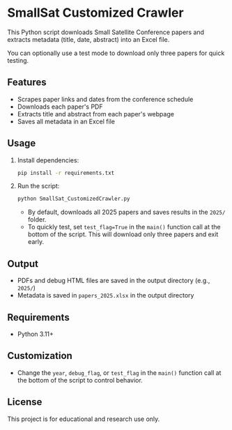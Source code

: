 # SmallSat Customized Crawler

This Python script downloads Small Satellite Conference papers and extracts metadata (title, date, abstract) into an Excel file.

You can optionally use a test mode to download only three papers for quick testing.

## Features

- Scrapes paper links and dates from the conference schedule
- Downloads each paper's PDF
- Extracts title and abstract from each paper's webpage
- Saves all metadata in an Excel file

## Usage

1. Install dependencies:
   ```cmd
   pip install -r requirements.txt
   ```
2. Run the script:
   ```cmd
   python SmallSat_CustomizedCrawler.py
   ```
   - By default, downloads all 2025 papers and saves results in the `2025/` folder.
   - To quickly test, set `test_flag=True` in the `main()` function call at the bottom of the script. This will download only three papers and exit early.

## Output

- PDFs and debug HTML files are saved in the output directory (e.g., `2025/`)
- Metadata is saved in `papers_2025.xlsx` in the output directory

## Requirements

- Python 3.11+

## Customization

- Change the `year`, `debug_flag`, or `test_flag` in the `main()` function call at the bottom of the script to control behavior.

## License

This project is for educational and research use only.
